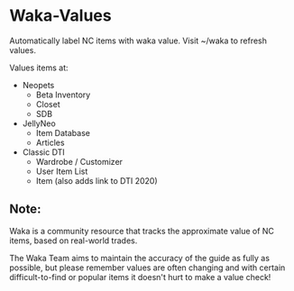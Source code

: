 # Waka-Values
Automatically label NC items with waka value. Visit ~/waka to refresh values.

Values items at:
- Neopets 
  -  Beta Inventory
  - Closet
  - SDB
- JellyNeo 
  - Item Database
  - Articles
- Classic DTI
  - Wardrobe / Customizer
  - User Item List
  - Item (also adds link to DTI 2020)


## Note:
Waka is a community resource that tracks the approximate value of NC items, based on real-world trades.

The Waka Team aims to maintain the accuracy of the guide as fully as possible, but please remember values are often changing and with certain difficult-to-find or popular items it doesn't hurt to make a value check!
